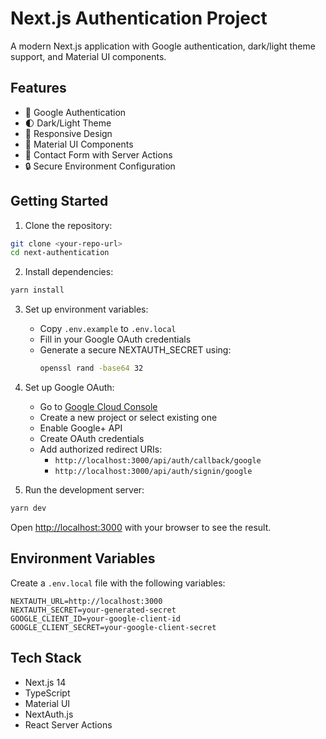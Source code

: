 # Next.js Authentication Project

A modern Next.js application with Google authentication, dark/light theme support, and Material UI components.

## Features

- 🔐 Google Authentication
- 🌓 Dark/Light Theme
- 📱 Responsive Design
- 🎨 Material UI Components
- 📝 Contact Form with Server Actions
- 🔒 Secure Environment Configuration

## Getting Started

1. Clone the repository:

```bash
git clone <your-repo-url>
cd next-authentication
```

2. Install dependencies:

```bash
yarn install
```

3. Set up environment variables:

   - Copy `.env.example` to `.env.local`
   - Fill in your Google OAuth credentials
   - Generate a secure NEXTAUTH_SECRET using:
     ```bash
     openssl rand -base64 32
     ```

4. Set up Google OAuth:

   - Go to [Google Cloud Console](https://console.cloud.google.com)
   - Create a new project or select existing one
   - Enable Google+ API
   - Create OAuth credentials
   - Add authorized redirect URIs:
     - `http://localhost:3000/api/auth/callback/google`
     - `http://localhost:3000/api/auth/signin/google`

5. Run the development server:

```bash
yarn dev
```

Open [http://localhost:3000](http://localhost:3000) with your browser to see the result.

## Environment Variables

Create a `.env.local` file with the following variables:

```env
NEXTAUTH_URL=http://localhost:3000
NEXTAUTH_SECRET=your-generated-secret
GOOGLE_CLIENT_ID=your-google-client-id
GOOGLE_CLIENT_SECRET=your-google-client-secret
```

## Tech Stack

- Next.js 14
- TypeScript
- Material UI
- NextAuth.js
- React Server Actions
